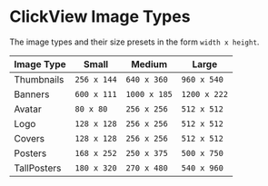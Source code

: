 # ClickView Image Types

The image types and their size presets in the form `width x height`.

| Image Type | Small | Medium | Large |
| ---------- | ----- | ------ | ----- |
| Thumbnails | `256 x 144` | `640 x 360` | `960 x 540` |
| Banners | `600 x 111` | `1000 x 185` | `1200 x 222` |
| Avatar | `80 x 80` | `256 x 256` | `512 x 512` |
| Logo | `128 x 128` | `256 x 256` | `512 x 512` |
| Covers | `128 x 128` | `256 x 256` | `512 x 512` |
| Posters | `168 x 252` | `250 x 375` | `500 x 750` |
| TallPosters | `180 x 320` | `270 x 480` | `540 x 960` |